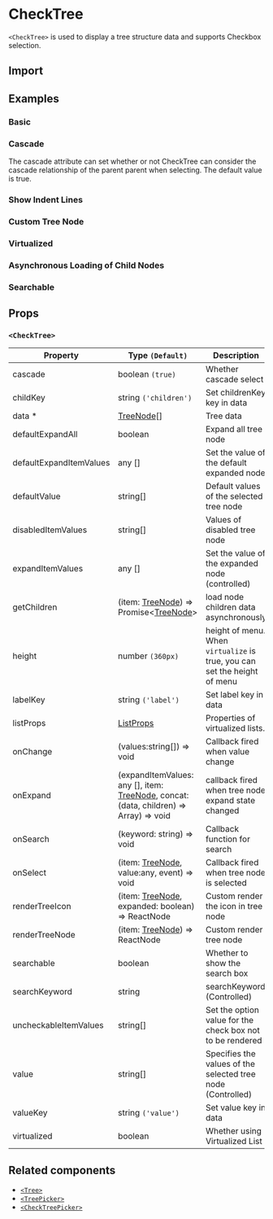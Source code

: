 # CheckTree

`<CheckTree>` is used to display a tree structure data and supports Checkbox selection.

## Import

<!--{include:<import-guide>}-->

## Examples

### Basic

<!--{include:`basic.md`}-->

### Cascade

The cascade attribute can set whether or not CheckTree can consider the cascade relationship of the parent parent when selecting. The default value is true.

<!--{include:`cascade.md`}-->

### Show Indent Lines

<!--{include:`show-indent-line.md`}-->

### Custom Tree Node

<!--{include:`custom.md`}-->

### Virtualized

<!--{include:`virtualized.md`}-->

### Asynchronous Loading of Child Nodes

<!--{include:`async.md`}-->

### Searchable

<!--{include:`searchable.md`}-->

## Props

### `<CheckTree>`

| Property                | Type `(Default)`                                                                             | Description                                                               |
| ----------------------- | -------------------------------------------------------------------------------------------- | ------------------------------------------------------------------------- |
| cascade                 | boolean `(true)`                                                                             | Whether cascade select                                                    |
| childKey                | string `('children')`                                                                        | Set childrenKey key in data                                               |
| data \*                 | [TreeNode][node][]                                                                           | Tree data                                                                 |
| defaultExpandAll        | boolean                                                                                      | Expand all tree node                                                      |
| defaultExpandItemValues | any []                                                                                       | Set the value of the default expanded node                                |
| defaultValue            | string[]                                                                                     | Default values of the selected tree node                                  |
| disabledItemValues      | string[]                                                                                     | Values of disabled tree node                                              |
| expandItemValues        | any []                                                                                       | Set the value of the expanded node (controlled)                           |
| getChildren             | (item: [TreeNode][node]) => Promise&lt;[TreeNode][node]&gt;                                  | load node children data asynchronously                                    |
| height                  | number `(360px)`                                                                             | height of menu. When `virtualize` is true, you can set the height of menu |
| labelKey                | string `('label')`                                                                           | Set label key in data                                                     |
| listProps               | [ListProps][listprops]                                                                       | Properties of virtualized lists.                                          |
| onChange                | (values:string[]) => void                                                                    | Callback fired when value change                                          |
| onExpand                | (expandItemValues: any [], item: [TreeNode][node], concat:(data, children) => Array) => void | callback fired when tree node expand state changed                        |
| onSearch                | (keyword: string) => void                                                                    | Callback function for search                                              |
| onSelect                | (item: [TreeNode][node], value:any, event) => void                                           | Callback fired when tree node is selected                                 |
| renderTreeIcon          | (item: [TreeNode][node], expanded: boolean) => ReactNode                                     | Custom render the icon in tree node                                       |
| renderTreeNode          | (item: [TreeNode][node]) => ReactNode                                                        | Custom render tree node                                                   |
| searchable              | boolean                                                                                      | Whether to show the search box                                            |
| searchKeyword           | string                                                                                       | searchKeyword (Controlled)                                                |
| uncheckableItemValues   | string[]                                                                                     | Set the option value for the check box not to be rendered                 |
| value                   | string[]                                                                                     | Specifies the values of the selected tree node (Controlled)               |
| valueKey                | string `('value')`                                                                           | Set value key in data                                                     |
| virtualized             | boolean                                                                                      | Whether using Virtualized List                                            |

<!--{include:(_common/types/tree-node.md)}-->
<!--{include:(_common/types/list-props.md)}-->

## Related components

- [`<Tree>`](/components/tree)
- [`<TreePicker>`](/components/tree-picker)
- [`<CheckTreePicker>`](/components/check-tree-picker)

[listprops]: #code-ts-list-props-code
[node]: #code-ts-tree-node-code
